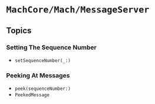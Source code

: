 # ``MachCore/Mach/MessageServer``

## Topics

### Setting The Sequence Number

- ``setSequenceNumber(_:)``

### Peeking At Messages

- ``peek(sequenceNumber:)``
- ``PeekedMessage``